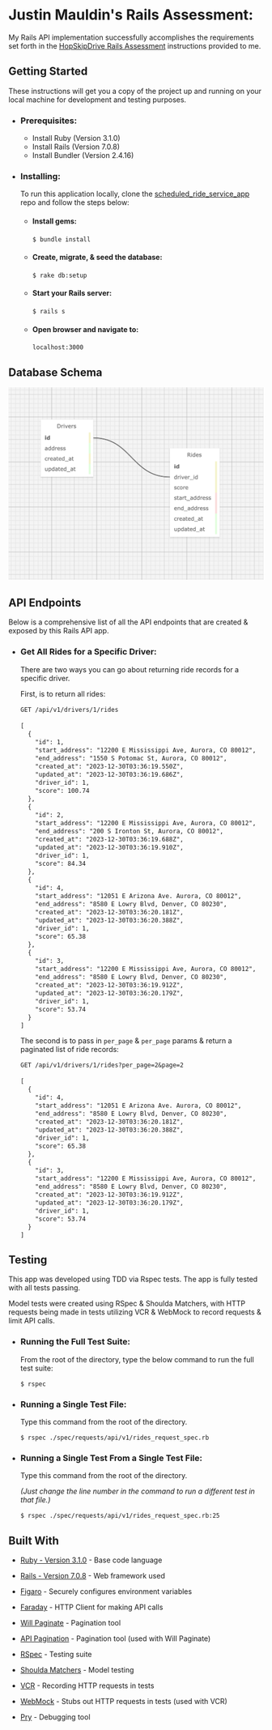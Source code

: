 
# Justin Mauldin's Rails Assessment:
My Rails API implementation successfully accomplishes the requirements set forth in the [HopSkipDrive Rails Assessment](https://docs.google.com/document/d/1FhyO5fxFIzCF6RIDDnfh4zwls7x974dI8pHB4AUg2Kc/edit?usp=sharing) instructions provided to me.

## Getting Started

These instructions will get you a copy of the project up and running on your local machine for development and testing purposes.

* ### Prerequisites:

  * Install Ruby (Version 3.1.0)
  * Install Rails (Version 7.0.8)
  * Install Bundler (Version 2.4.16)



* ### Installing:

  To run this application locally, clone the [scheduled_ride_service_app](https://github.com/justinmauldin7/scheduled_ride_service_app) repo and follow the steps below:

  * #### Install gems:
    ```
    $ bundle install
    ```


  * #### Create, migrate, & seed the database:
    ```
    $ rake db:setup
    ```


  * #### Start your Rails server:
    ```
    $ rails s
    ```


  * #### Open browser and navigate to:
    ```
    localhost:3000
    ```
## Database Schema
![Image description](public/readme_files/scheduled-ride-service-app-db-schema.png)

## API Endpoints
Below is a comprehensive list of all the API endpoints that are created & exposed by this Rails API app.

* ### Get All Rides for a Specific Driver:
  There are two ways you can go about returning ride records for a specific driver.  

  First, is to return all rides:  
  ```
  GET /api/v1/drivers/1/rides

  [
    {
      "id": 1,
      "start_address": "12200 E Mississippi Ave, Aurora, CO 80012",
      "end_address": "1550 S Potomac St, Aurora, CO 80012",
      "created_at": "2023-12-30T03:36:19.550Z",
      "updated_at": "2023-12-30T03:36:19.686Z",
      "driver_id": 1,
      "score": 100.74
    },
    {
      "id": 2,
      "start_address": "12200 E Mississippi Ave, Aurora, CO 80012",
      "end_address": "200 S Ironton St, Aurora, CO 80012",
      "created_at": "2023-12-30T03:36:19.688Z",
      "updated_at": "2023-12-30T03:36:19.910Z",
      "driver_id": 1,
      "score": 84.34
    },
    {
      "id": 4,
      "start_address": "12051 E Arizona Ave. Aurora, CO 80012",
      "end_address": "8580 E Lowry Blvd, Denver, CO 80230",
      "created_at": "2023-12-30T03:36:20.181Z",
      "updated_at": "2023-12-30T03:36:20.388Z",
      "driver_id": 1,
      "score": 65.38
    },
    {
      "id": 3,
      "start_address": "12200 E Mississippi Ave, Aurora, CO 80012",
      "end_address": "8580 E Lowry Blvd, Denver, CO 80230",
      "created_at": "2023-12-30T03:36:19.912Z",
      "updated_at": "2023-12-30T03:36:20.179Z",
      "driver_id": 1,
      "score": 53.74
    }
  ]
  ```

  The second is to pass in `per_page` & `per_page` params & return a paginated list of ride records:
  ``` 
  GET /api/v1/drivers/1/rides?per_page=2&page=2

  [
    {
      "id": 4,
      "start_address": "12051 E Arizona Ave. Aurora, CO 80012",
      "end_address": "8580 E Lowry Blvd, Denver, CO 80230",
      "created_at": "2023-12-30T03:36:20.181Z",
      "updated_at": "2023-12-30T03:36:20.388Z",
      "driver_id": 1,
      "score": 65.38
    },
    {
      "id": 3,
      "start_address": "12200 E Mississippi Ave, Aurora, CO 80012",
      "end_address": "8580 E Lowry Blvd, Denver, CO 80230",
      "created_at": "2023-12-30T03:36:19.912Z",
      "updated_at": "2023-12-30T03:36:20.179Z",
      "driver_id": 1,
      "score": 53.74
    }
  ]
  ```
 
## Testing
This app was developed using TDD via Rspec tests.  The app is fully tested with all tests passing.

Model tests were created using RSpec & Shoulda Matchers, with HTTP requests being made in tests utilizing VCR & WebMock to record requests & limit API calls.

* ### Running the Full Test Suite:

  From the root of the directory, type the below command to run the full test suite:

  ```
  $ rspec
  ```

* ### Running a Single Test File:

  Type this command from the root of the directory.

  ```
  $ rspec ./spec/requests/api/v1/rides_request_spec.rb

  ```
* ### Running a Single Test From a Single Test File:

  Type this command from the root of the directory.

  *(Just change the line number in the command to run a different test in that file.)*

  ```
  $ rspec ./spec/requests/api/v1/rides_request_spec.rb:25
  ```

## Built With

* [Ruby - Version 3.1.0](https://ruby-doc.org/core-3.1.0/) - Base code language
* [Rails - Version 7.0.8](https://guides.rubyonrails.org/v7.0/) - Web framework used
* [Figaro](https://github.com/laserlemon/figaro) - Securely configures environment variables
* [Faraday](https://github.com/lostisland/faraday) - HTTP Client for making API calls
* [Will Paginate](https://github.com/mislav/will_paginate) - Pagination tool
* [API Pagination](https://github.com/davidcelis/api-pagination) - Pagination tool (used with Will Paginate)

* [RSpec](http://rspec.info/documentation/) - Testing suite
* [Shoulda Matchers](https://github.com/thoughtbot/shoulda-matchers) - Model testing
* [VCR](https://github.com/vcr/vcr) - Recording HTTP requests in tests
* [WebMock](https://github.com/bblimke/webmock) - Stubs out HTTP requests in tests (used with VCR)
* [Pry](https://github.com/pry/pry) - Debugging tool
